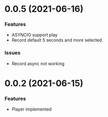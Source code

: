 # 0.0.5 (2021-06-16)

### Features

- ASYNCIO support play
- Record default 5 seconds and more selected.

### Issues

- Record async not working


# 0.0.2 (2021-06-15)

### Features

- Player implemented
